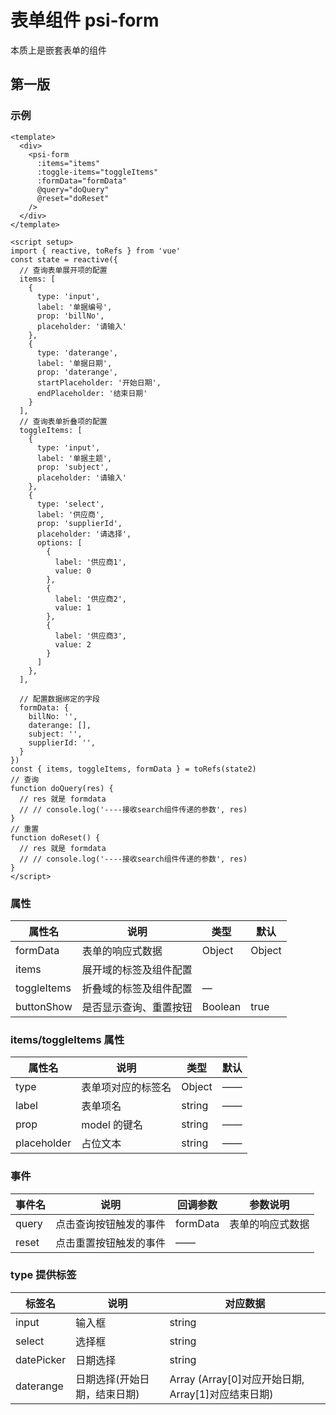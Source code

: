 
# 表单组件 psi-form

本质上是嵌套表单的组件

## 第一版

### 示例

```vue
<template>
  <div>
    <psi-form
      :items="items"
      :toggle-items="toggleItems"
      :formData="formData"
      @query="doQuery" 
      @reset="doReset"
    />
  </div>
</template>

<script setup>
import { reactive, toRefs } from 'vue'
const state = reactive({
  // 查询表单展开项的配置
  items: [
    {
      type: 'input',
      label: '单据编号',
      prop: 'billNo',
      placeholder: '请输入'
    },
    {
      type: 'daterange',
      label: '单据日期',
      prop: 'daterange',
      startPlaceholder: '开始日期',
      endPlaceholder: '结束日期'
    }
  ],
  // 查询表单折叠项的配置
  toggleItems: [
    {
      type: 'input',
      label: '单据主题',
      prop: 'subject',
      placeholder: '请输入'
    },
    {
      type: 'select',
      label: '供应商',
      prop: 'supplierId',
      placeholder: '请选择',
      options: [
        {
          label: '供应商1',
          value: 0
        },
        {
          label: '供应商2',
          value: 1
        },
        {
          label: '供应商3',
          value: 2
        }
      ]
    },
  ],

  // 配置数据绑定的字段
  formData: {
    billNo: '',
    daterange: [],
    subject: '',
    supplierId: '',
  }
})
const { items, toggleItems, formData } = toRefs(state2)
// 查询
function doQuery(res) {
  // res 就是 formdata
  // // console.log('----接收search组件传递的参数', res)
}
// 重置
function doReset() {
  // res 就是 formdata
  // // console.log('----接收search组件传递的参数', res)
}
</script>
```

### 属性

| 属性名       | 说明                                                   | 类型                              | 默认 |
| ---------- | ------------------------------------------------------------- | --------------------------------- | ------- |
| formData     | 表单的响应式数据 | Object                        | Object       |
| items        |  展开域的标签及组件配置
| toggleItems                                        | 折叠域的标签及组件配置          | —       |
| buttonShow                                        | 是否显示查询、重置按钮          | Boolean       |  true
### items/toggleItems 属性

| 属性名       | 说明                                                   | 类型                              | 默认 |
| ---------- | ------------------------------------------------------------- | --------------------------------- | ------- |
| type     | 表单项对应的标签名 | Object                        | ——       |
| label        |  表单项名 |string|——
| prop                                        | model 的键名          | string       |——
| placeholder                                        |  占位文本          |string       |——

### 事件

| 事件名       | 说明                                                   | 回调参数       | 参数说明       |
| ---------- | ------------------------------------------------------------- | --------------------------------- | -----|
|   query   | 点击查询按钮触发的事件 | formData                        | 表单的响应式数据       |
|   reset   | 点击重置按钮触发的事件 |          ——               |        |
### type 提供标签

| 标签名       | 说明       |对应数据
| ---------- | -------------------------------------------------------------|------|
|   input  | 输入框 |      string
|   select        | 选择框 |string
|datePicker | 日期选择 |string
|daterange     | 日期选择(开始日期，结束日期)  | Array (Array[0]对应开始日期, Array[1]对应结束日期)

<!-- ### 第二版需要提供功能

1.表单项的配置
2.表单的总体配置
3.查询功能提供接口，只需配置url即可发出请求
4.查询插槽的自定义还是通过配置 -->
